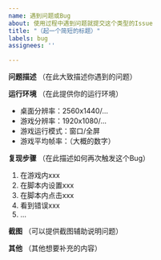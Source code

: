 ```yaml
---
name: 遇到问题或Bug
about: 使用过程中遇到问题就提交这个类型的Issue
title: "（起一个简短的标题）"
labels: bug
assignees: ''

---
```


**问题描述**
（在此大致描述你遇到的问题）

**运行环境**
（在此提供你的运行环境）
- 桌面分辨率：2560x1440/...
- 游戏分辨率：1920x1080/...
- 游戏运行模式：窗口/全屏
- 游戏平均帧率：（大概的数字）

**复现步骤**
（在此描述如何再次触发这个Bug）
1. 在游戏内xxx
2. 在脚本内设置xxx
3. 在脚本内点击xxx
4. 看到错误xxx
5. ...

**截图**
（可以提供截图辅助说明问题）

**其他**
（其他想要补充的内容）
